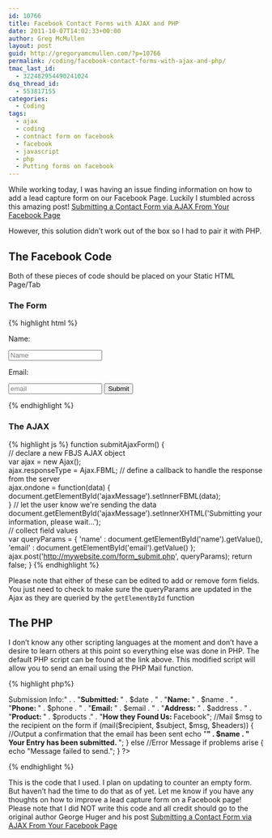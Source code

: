 ```yaml
---
id: 10766
title: Facebook Contact Forms with AJAX and PHP
date: 2011-10-07T14:02:33+00:00
author: Greg McMullen
layout: post
guid: http://gregoryamcmullen.com/?p=10766
permalink: /coding/facebook-contact-forms-with-ajax-and-php/
tmac_last_id:
  - 322482954490241024
dsq_thread_id:
  - 553817155
categories:
  - Coding
tags:
  - ajax
  - coding
  - contnact form on facebook
  - facebook
  - javascript
  - php
  - Putting forms on facebook
---
```

While working today, I was having an issue finding information on how to add a lead capture form on our Facebook Page. Luckily I stumbled across this amazing post! [Submitting a Contact Form via AJAX From Your Facebook Page](http://illuminatikarate.com/blog/submitting-a-contact-form-via-ajax-from-your-facebook-page/)

However, this solution didn&#8217;t work out of the box so I had to pair it with PHP.

## The Facebook Code

Both of these pieces of code should be placed on your Static HTML Page/Tab

### The Form

{% highlight html %}
	<form action="http://YOURWEBSITE.com/form_submit.php" method="post">
     <p><label for="name">Name:</label></p>
     <p><input id="name" name="name" placeholder="Name" /></p>
     <p><label for="email">Email:</label></p>
     <p><input id="email" placeholder="email" name="email" />
     <button type="submit">Submit</button>
     <p id="ajaxMessage"></p>
</form>
{% endhighlight %}

### The AJAX
{% highlight js %}
function submitAjaxForm() {  
    // declare a new FBJS AJAX object  
    var ajax = new Ajax();  
    ajax.responseType = Ajax.FBML; 
    // define a callback to handle the response from the server  
    ajax.ondone = function(data)  {  
          document.getElementById('ajaxMessage').setInnerFBML(data);  
    }
    // let the user know we're sending the data
    document.getElementById('ajaxMessage').setInnerXHTML('Submitting your information, please wait...');  
    // collect field values  
    var queryParams = { 
          'name' : document.getElementById('name').getValue(), 
          'email' : document.getElementById('email').getValue() 
    }; 
    ajax.post('http://mywebsite.com/form_submit.php', queryParams);  return false; 
}
{% endhighlight %}

Please note that either of these can be edited to add or remove form fields. You just need to check to make sure the queryParams are updated in the Ajax as they are queried by the `getElementById` function

## The PHP

I don&#8217;t know any other scripting languages at the moment and don&#8217;t have a desire to learn others at this point so everything else was done in PHP. The default PHP script can be found at the link above. This modified script will allow you to send an email using the PHP Mail function.

{% highlight php%}
<?php
// Set Default Timezone to Indianapolis for Submission Date/Time
 date_default_timezone_set('America/Indianapolis'); 
// Get User Content from the Form
 $name = stripslashes($_POST['name']);
 $email = stripslashes($_POST['email']);
 $phone = stripslashes($_POST['phone']);
 $address = stripslashes($_POST['address']);
 $products = stripslashes($_POST['product']);
// Set Date for when Submission was Sent
 $date = date('F d, Y @ h:i a', time()); 

// Email headers and subject information
 $headers = 'MIME-Version: 1.0' . "rn";
 $headers .= 'Content-type: text/html; charset=iso-8859-1' . "rn"; //HTML Content Type
 $headers .= 'From: ' . $name . ''; //Who's it from? The person that filled out the form!
 $subject = 'YOUR EMAIL SUBJECT';
 $recipient = 'You@YourDomain.com';
 
 $msg = "<strong>Submission Info:</strong>" .
 . "<strong>Submitted: </strong>" . $date . "
 . "<strong>Name: </strong>" . $name . "
 . "<strong>Phone: </strong>" . $phone . "
 . "<strong>Email: </strong>" . $email . "
 . "<strong>Address: </strong>" . $address . "
 . "<strong>Product: </strong>" . $products ."
 . "<strong>How they Found Us: </strong>Facebook"; 
 //Mail $msg to the recipient on the form 
 if (mail($recipient, $subject, $msg, $headers)) { 
 //Output a confirmation that the email has been sent echo 
 "<strong>" . $name . " Your Entry has been submitted. </strong>"; 
 } else 
 //Error Message if problems arise { 
 echo "Message failed to send."; 
 } 
?>
{% endhighlight %}

This is the code that I used. I plan on updating to counter an empty form. But haven&#8217;t had the time to do that as of yet. Let me know if you have any thoughts on how to improve a lead capture form on a Facebook page! Please note that I did NOT write this code and all credit should go to the original author George Huger and his post [Submitting a Contact Form via AJAX From Your Facebook Page](http://illuminatikarate.com/blog/submitting-a-contact-form-via-ajax-from-your-facebook-page/)